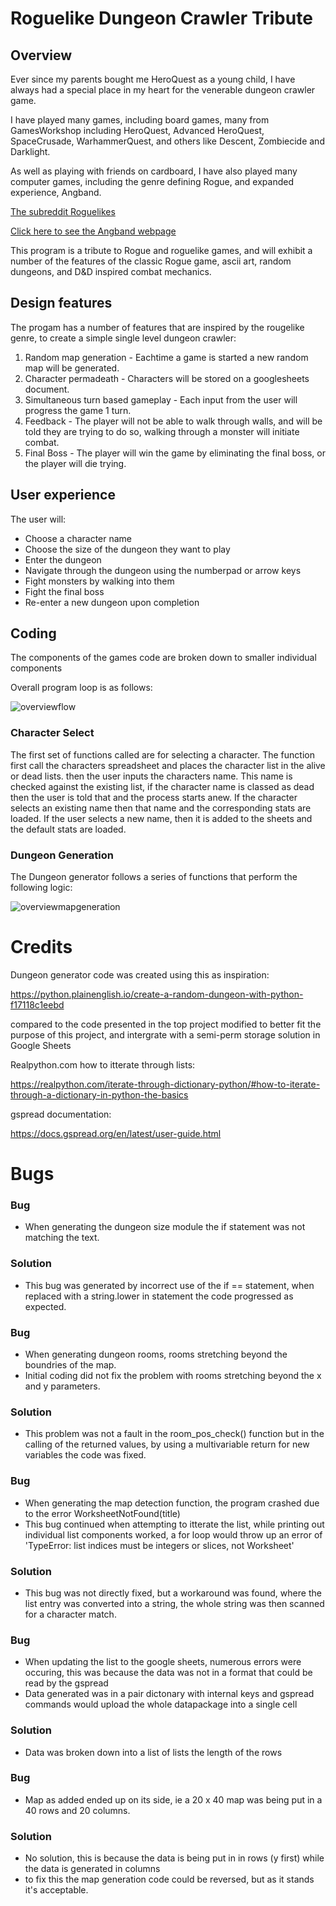 # Roguelike Dungeon Crawler Tribute  

## Overview  

Ever since my parents bought me HeroQuest as a young child, I have always had a special place in my heart for the venerable dungeon crawler game.  

I have played many games, including board games, many from GamesWorkshop including HeroQuest, Advanced HeroQuest, SpaceCrusade, WarhammerQuest, and others like Descent, Zombiecide and Darklight.  

As well as playing with friends on cardboard, I have also played many computer games, including the genre defining Rogue, and expanded experience, Angband.  

[The subreddit Roguelikes](https://www.reddit.com/r/roguelikes/)

[Click here to see the Angband webpage](https://rephial.org/)  

This program is a tribute to Rogue and roguelike games, and will exhibit a number of the features of the classic Rogue game, ascii art, random dungeons, and D&D inspired combat mechanics.

## Design features

The progam has a number of features that are inspired by the rougelike genre, to create a simple single level dungeon crawler:

1. Random map generation - Eachtime a game is started a new random map will be generated.
2. Character permadeath - Characters will be stored on a googlesheets document.
3. Simultaneous turn based gameplay - Each input from the user will progress the game 1 turn.
4. Feedback - The player will not be able to walk through walls, and will be told they are trying to do so, 
    walking through a monster will initiate combat.
5. Final Boss - The player will win the game by eliminating the final boss, or the player will die trying.

## User experience

The user will:
- Choose a character name
- Choose the size of the dungeon they want to play
- Enter the dungeon
- Navigate through the dungeon using the numberpad or arrow keys
- Fight monsters by walking into them
- Fight the final boss
- Re-enter a new dungeon upon completion 

## Coding 

The components of the games code are broken down to smaller individual components 

Overall program loop is as follows:

![overviewflow](docs/screenshots/function_flow.png)

### Character Select

The first set of functions called are for selecting a character. The function first call the characters spreadsheet and places the 
character list in the alive or dead lists. then the user inputs the characters name. This name is checked against the existing list, 
if the character name is classed as dead then the user is told that and the process starts anew. If the character selects an existing 
name then that name and the corresponding stats are loaded. If the user selects a new name, then it is added to the sheets and the 
default stats are loaded.

### Dungeon Generation

The Dungeon generator follows a series of functions that perform the following logic:

![overviewmapgeneration](docs/screenshots/map_generation.png)

# Credits

Dungeon generator code was created using this as inspiration:

https://python.plainenglish.io/create-a-random-dungeon-with-python-f17118c1eebd

compared to the code presented in the top project modified to better fit the purpose of this project, 
and intergrate with a semi-perm storage solution in Google Sheets


Realpython.com how to itterate through lists:

https://realpython.com/iterate-through-dictionary-python/#how-to-iterate-through-a-dictionary-in-python-the-basics


gspread documentation:

https://docs.gspread.org/en/latest/user-guide.html

# Bugs

### Bug
- When generating the dungeon size module the if statement was not matching the text.
### Solution
- This bug was generated by incorrect use of the if == statement, when replaced with a string.lower in statement the code progressed as expected.

### Bug
- When generating dungeon rooms, rooms stretching beyond the boundries of the map.
- Initial coding did not fix the problem with rooms stretching beyond the x and y parameters.
### Solution
- This problem was not a fault in the room_pos_check() function but in the calling of the returned values, 
by using a multivariable return for new variables the code was fixed.

### Bug
- When generating the map detection function, the program crashed due to the error WorksheetNotFound(title)
- This bug continued when attempting to itterate the list, while printing out individual list components worked, a for loop would throw up an
error of 'TypeError: list indices must be integers or slices, not Worksheet'
### Solution
- This bug was not directly fixed, but a workaround was found, where the list entry was converted into a string, the whole string was then
scanned for a character match.

### Bug
- When updating the list to the google sheets, numerous errors were occuring, this was because the data was not in a format that could be
read by the gspread
- Data generated was in a pair dictonary with internal keys and gspread commands would upload the whole datapackage into a single cell

### Solution
- Data was broken down into a list of lists the length of the rows

### Bug
- Map as added ended up on its side, ie a 20 x 40 map was being put in a 40 rows and 20 columns. 
### Solution
- No solution, this is because the data is being put in in rows (y first) while the data is generated in columns 
- to fix this the map generation code could be reversed, but as it stands it's acceptable.
